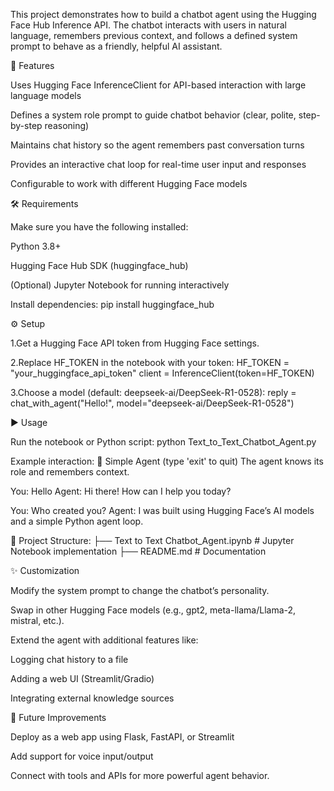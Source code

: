 This project demonstrates how to build a chatbot agent using the Hugging Face Hub Inference API. The chatbot interacts with users in natural language, remembers previous context, and follows a defined system prompt to behave as a friendly, helpful AI assistant.

📌 Features

Uses Hugging Face InferenceClient for API-based interaction with large language models

Defines a system role prompt to guide chatbot behavior (clear, polite, step-by-step reasoning)

Maintains chat history so the agent remembers past conversation turns

Provides an interactive chat loop for real-time user input and responses

Configurable to work with different Hugging Face models

🛠️ Requirements

Make sure you have the following installed:

Python 3.8+

Hugging Face Hub SDK (huggingface_hub)

(Optional) Jupyter Notebook for running interactively

Install dependencies:
pip install huggingface_hub


⚙️ Setup

1.Get a Hugging Face API token from Hugging Face settings.

2.Replace HF_TOKEN in the notebook with your token:
HF_TOKEN = "your_huggingface_api_token"
client = InferenceClient(token=HF_TOKEN)

3.Choose a model (default: deepseek-ai/DeepSeek-R1-0528):
reply = chat_with_agent("Hello!", model="deepseek-ai/DeepSeek-R1-0528")


▶️ Usage

Run the notebook or Python script:
python Text_to_Text_Chatbot_Agent.py


Example interaction:
🤖 Simple Agent (type 'exit' to quit)
The agent knows its role and remembers context.

You: Hello
Agent: Hi there! How can I help you today?

You: Who created you?
Agent: I was built using Hugging Face’s AI models and a simple Python agent loop.



📂 Project Structure:
├── Text to Text Chatbot_Agent.ipynb   # Jupyter Notebook implementation
├── README.md                          # Documentation


✨ Customization

Modify the system prompt to change the chatbot’s personality.

Swap in other Hugging Face models (e.g., gpt2, meta-llama/Llama-2, mistral, etc.).

Extend the agent with additional features like:

Logging chat history to a file

Adding a web UI (Streamlit/Gradio)

Integrating external knowledge sources

🚀 Future Improvements

Deploy as a web app using Flask, FastAPI, or Streamlit

Add support for voice input/output

Connect with tools and APIs for more powerful agent behavior.
